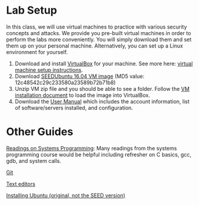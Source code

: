 # Lab Setup

In this class, we will use virtual machines to practice with various security concepts and attacks. We provide you pre-built virtual machines in order to perform the labs more conveniently. You will simply download them and set them up on your personal machine. Alternatively, you can set up a Linux environment for yourself.

1. Download and install [VirtualBox](https://www.virtualbox.org/wiki/Downloads) for your machine. See more here: [virtual machine setup instructions](virtual-machine-setup.md).
2. Download [SEEDUbuntu 16.04 VM image](https://drive.google.com/file/d/12l8OO3PXHjUsf9vfjkAf7-I6bsixvMUa/view?usp=sharing) (MD5 value: 12c48542c29c233580a23589b72b71b8)
3. Unzip VM zip file and you should be able to see a folder. Follow the [VM installation document](SEEDVM_VirtualBoxManual.pdf) to load the image into VirtualBox.
4. Download the [User Manual](Ubuntu16_04_VM_Manual.pdf) which includes the account information, list of software/servers installed, and configuration.

# Other Guides

[Readings on Systems Programming](http://www.cs.albany.edu/~amir/courses/csi402-s18/#schedule): Many readings from the systems programming course would be helpful including refresher on C basics, gcc, gdb, and system calls. 

[Git](git.md)

[Text editors](text-editors.md)

[Installing Ubuntu (original, not the SEED version)](ubuntu-installtion.md)
